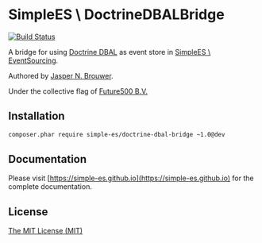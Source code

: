 # SimpleES \ DoctrineDBALBridge

[![Build Status](https://travis-ci.org/simple-es/doctrine-dbal-bridge.svg?branch=master)](https://travis-ci.org/simple-es/doctrine-dbal-bridge)

A bridge for using [Doctrine DBAL][doctrine] as event store in [SimpleES \ EventSourcing][eventsourcing].

Authored by [Jasper N. Brouwer][jaspernbrouwer].

Under the collective flag of [Future500 B.V.][f500]

## Installation

```txt
composer.phar require simple-es/doctrine-dbal-bridge ~1.0@dev
```

## Documentation

Please visit [https://simple-es.github.io](https://simple-es.github.io) for the complete documentation.

## License

[The MIT License (MIT)][license]


[eventsourcing]: https://github.com/simple-es/event-sourcing
[doctrine]: http://docs.doctrine-project.org/projects/doctrine-dbal/en/latest
[f500]: https://github.com/f500
[jaspernbrouwer]: https://github.com/jaspernbrouwer
[license]: https://github.com/simple-es/doctrine-dbal-bridge/blob/master/LICENSE

